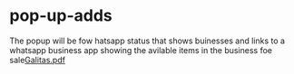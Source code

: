 # pop-up-adds
The popup will be fow hatsapp status that shows buinesses and links to a whatsapp business app showing the avilable items in the business foe sale[Galitas.pdf](https://github.com/user-attachments/files/21328077/Galitas.pdf)
